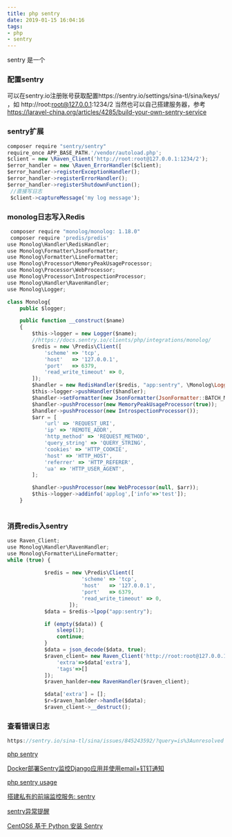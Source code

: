 ```yaml
---
title: php sentry
date: 2019-01-15 16:04:16
tags:
- php
- sentry
---
```

sentry 是一个

### 配置sentry
可以在sentry.io注册账号获取配置https://sentry.io/settings/sina-tl/sina/keys/ ，如 http://root:root@127.0.0.1:1234/2
当然也可以自己搭建服务器，参考 https://laravel-china.org/articles/4285/build-your-own-sentry-service

### sentry扩展

```javascript
composer require "sentry/sentry"
require_once APP_BASE_PATH.'/vendor/autoload.php';
$client = new \Raven_Client('http://root:root@127.0.0.1:1234/2');
$error_handler = new \Raven_ErrorHandler($client);
$error_handler->registerExceptionHandler();
$error_handler->registerErrorHandler();
$error_handler->registerShutdownFunction();
 //直接写日志
 $client->captureMessage('my log message');


```
### monolog日志写入Redis
```javascript
 composer require "monolog/monolog: 1.18.0"
 composer require 'predis/predis'
use Monolog\Handler\RedisHandler;
use Monolog\Formatter\JsonFormatter;
use Monolog\Formatter\LineFormatter;
use Monolog\Processor\MemoryPeakUsageProcessor;
use Monolog\Processor\WebProcessor;
use Monolog\Processor\IntrospectionProcessor;
use Monolog\Handler\RavenHandler;
use Monolog\Logger;

class Monolog{
    public $logger;

    public function __construct($name)
    {
        $this->logger = new Logger($name);
        //https://docs.sentry.io/clients/php/integrations/monolog/
        $redis = new \Predis\Client([
            'scheme' => 'tcp',
            'host'   => '127.0.0.1',
            'port'   => 6379,
            'read_write_timeout' => 0,
        ]);
        $handler = new RedisHandler($redis, "app:sentry", \Monolog\Logger::DEBUG);
        $this->logger->pushHandler($handler);
        $handler->setFormatter(new JsonFormatter(JsonFormatter::BATCH_MODE_NEWLINES, true));
        $handler->pushProcessor(new MemoryPeakUsageProcessor(true));
        $handler->pushProcessor(new IntrospectionProcessor());
        $arr = [
            'url' => 'REQUEST_URI',
            'ip' => 'REMOTE_ADDR',
            'http_method' => 'REQUEST_METHOD',
            'query_string' => 'QUERY_STRING',
            'cookies' => 'HTTP_COOKIE',
            'host' => 'HTTP_HOST',
            'referrer' => 'HTTP_REFERER',
            'ua' => 'HTTP_USER_AGENT',
        ];

        $handler->pushProcessor(new WebProcessor(null, $arr));
        $this->logger->addinfo('applog',['info'=>'test']);
    }
    
```
### 消费redis入sentry
```javascript
use Raven_Client;
use Monolog\Handler\RavenHandler;
use Monolog\Formatter\LineFormatter;
while (true) {
            
            $redis = new \Predis\Client([
                        'scheme' => 'tcp',
                        'host'   => '127.0.0.1',
                        'port'   => 6379,
                        'read_write_timeout' => 0,
                    ]);
            $data = $redis->lpop("app:sentry");

            if (empty($data)) {
                sleep(1);
                continue;
            }
            $data = json_decode($data, true);
            $raven_client= new Raven_Client('http://root:root@127.0.0.1:1234/3',[
                'extra'=>$data['extra'],
                'tags'=>[]
            ]);
            $raven_hanlder=new RavenHandler($raven_client);

            $data['extra'] = [];
            $r=$raven_hanlder->handle($data);
            $raven_client->__destruct();
```
### 查看错误日志
```javascript
https://sentry.io/sina-tl/sina/issues/845243592/?query=is%3Aunresolved 
```
[php sentry](https://juejin.im/post/5a992115f265da239f06d0d7)

[Docker部署Sentry监控Django应用并使用email+钉钉通知](https://blog.ansheng.me/article/docker-sentry-django-email-dingtalk/)

[php sentry usage](https://docs.sentry.io/clients/php/usage/)

[搭建私有的前端监控服务: sentry](https://juejin.im/post/5b226cbe51882574d02f9f62)

[sentry异常提醒](https://laravel-china.org/articles/4235/sentry-automation-exception-alert)

[CentOS6 基于 Python 安装 Sentry ](https://laravel-china.org/articles/4295/centos6-install-python-based-on-sentry#reply22542)